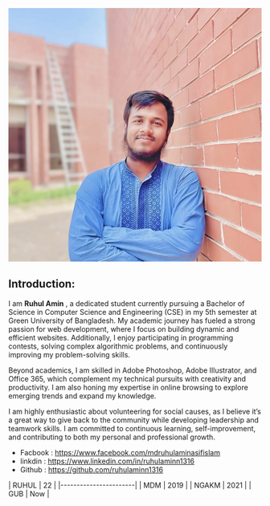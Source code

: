 ![RUHUL AMIN](433265211_3525632681081097_5612076738486779971_n.jpg)
## Introduction:
I am **Ruhul Amin** , a dedicated student currently pursuing a Bachelor of Science in Computer Science and Engineering (CSE) in my 5th semester at Green University of Bangladesh. My academic journey has fueled a strong passion for web development, where I focus on building dynamic and efficient websites. Additionally, I enjoy participating in programming contests, solving complex algorithmic problems, and continuously improving my problem-solving skills.

Beyond academics, I am skilled in Adobe Photoshop, Adobe Illustrator, and Office 365, which complement my technical pursuits with creativity and productivity. I am also honing my expertise in online browsing to explore emerging trends and expand my knowledge.

I am highly enthusiastic about volunteering for social causes, as I believe it’s a great way to give back to the community while developing leadership and teamwork skills. I am committed to continuous learning, self-improvement, and contributing to both my personal and professional growth.

- Facbook : https://www.facebook.com/mdruhulaminasifislam
- linkdin :  https://www.linkedin.com/in/ruhulaminn1316
- Github : https://github.com/ruhulaminn1316



| RUHUL         |   22  |
|-----------------------|
| MDM            | 2019 |
| NGAKM          | 2021 |
| GUB            | Now  |

